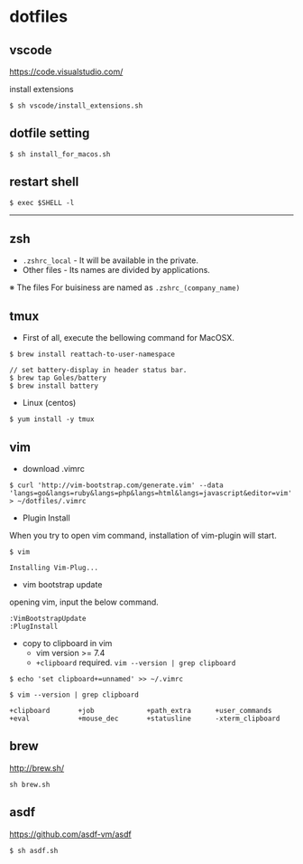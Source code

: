 # dotfiles


## vscode

https://code.visualstudio.com/

install extensions

```
$ sh vscode/install_extensions.sh
```

## dotfile setting

```
$ sh install_for_macos.sh
```

## restart shell

```
$ exec $SHELL -l
```

---

## zsh

- `.zshrc_local` - It will be available in the private.
- Other files - Its names are divided by applications.


※ The files For buisiness are named as `.zshrc_(company_name)`

## tmux

- First of all, execute the bellowing command for MacOSX.

```
$ brew install reattach-to-user-namespace

// set battery-display in header status bar.
$ brew tap Goles/battery
$ brew install battery
```

- Linux (centos)

```
$ yum install -y tmux
```

## vim

- download .vimrc

```
$ curl 'http://vim-bootstrap.com/generate.vim' --data 'langs=go&langs=ruby&langs=php&langs=html&langs=javascript&editor=vim' > ~/dotfiles/.vimrc
```

- Plugin Install

When you try to open vim command, installation of vim-plugin will start.

```
$ vim

Installing Vim-Plug...
```

- vim bootstrap update

opening vim, input the below command.

```
:VimBootstrapUpdate
:PlugInstall
```

- copy to clipboard in vim
	* vim version >= 7.4
	* `+clipboard` required. `vim --version | grep clipboard`

```
$ echo 'set clipboard+=unnamed' >> ~/.vimrc
```

```
$ vim --version | grep clipboard

+clipboard       +job             +path_extra      +user_commands
+eval            +mouse_dec       +statusline      -xterm_clipboard
```

## brew

http://brew.sh/

```console
sh brew.sh
```

## asdf

https://github.com/asdf-vm/asdf

```console
$ sh asdf.sh
```

